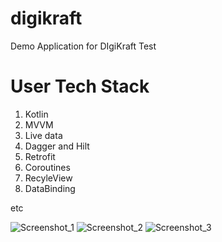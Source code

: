 # digikraft

Demo Application for DIgiKraft Test

# User Tech Stack

1) Kotlin
2) MVVM
3) Live data
4) Dagger and Hilt
5) Retrofit
6) Coroutines
7) RecyleView
8) DataBinding

etc

![Screenshot_1](https://user-images.githubusercontent.com/5362141/171266035-08ac2825-167d-4f99-a163-7f2872659aa2.png)
![Screenshot_2](https://user-images.githubusercontent.com/5362141/171266054-32effe19-c285-4bc7-b00b-54b62b812428.png)
![Screenshot_3](https://user-images.githubusercontent.com/5362141/171266055-d385047a-d54d-4db9-836a-81702db14485.png)



